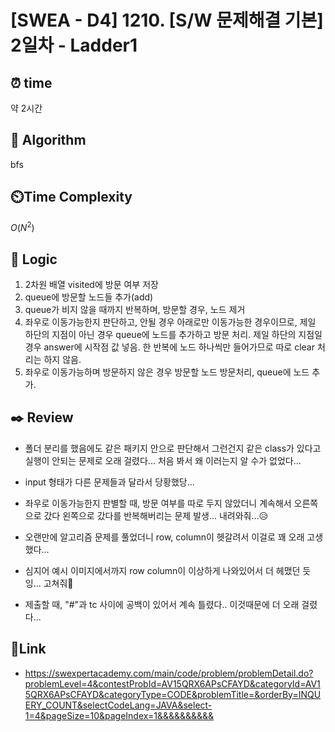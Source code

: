 # [SWEA - D4] 1210. [S/W 문제해결 기본] 2일차 - Ladder1

## ⏰  **time**
약 2시간

## :pushpin: **Algorithm**
bfs

## ⏲️**Time Complexity**
$O(N^2)$

## :round_pushpin: **Logic**
1. 2차원 배열 visited에 방문 여부 저장
2. queue에 방문할 노드들 추가(add)
3. queue가 비지 않을 때까지 반복하며, 방문할 경우, 노드 제거
4. 좌우로 이동가능한지 판단하고, 안될 경우 아래로만 이동가능한 경우이므로, 제일 하단의 지점이 아닌 경우 queue에 노드를 추가하고 방문 처리. 제일 하단의 지점일 경우 answer에 시작점 값 넣음.
한 반복에 노드 하나씩만 들어가므로 따로 clear 처리는 하지 않음.
5. 좌우로 이동가능하며 방문하지 않은 경우 방문할 노드 방문처리, queue에 노드 추가.

## :black_nib: **Review**
- 폴더 분리를 했음에도 같은 패키지 안으로 판단해서 그런건지 같은 class가 있다고 실행이 안되는 문제로 오래 걸렸다... 처음 봐서 왜 이러는지 알 수가 없었다...

- input 형태가 다른 문제들과 달라서 당황했당...

- 좌우로 이동가능한지 판별할 때, 방문 여부를 따로 두지 않았더니 계속해서 오른쪽으로 갔다 왼쪽으로 갔다를 반복해버리는 문제 발생... 내려와줘...😥

- 오랜만에 알고리즘 문제를 풀었더니 row, column이 헷갈려서 이걸로 꽤 오래 고생했다...

- 심지어 예시 이미지에서까지 row column이 이상하게 나와있어서 더 헤맸던 듯 잉... 고쳐줘🥲

- 제출할 때, "#"과 tc 사이에 공백이 있어서 계속 틀렸다.. 이것때문에 더 오래 걸렸다...

## 📡**Link**
- https://swexpertacademy.com/main/code/problem/problemDetail.do?problemLevel=4&contestProbId=AV15QRX6APsCFAYD&categoryId=AV15QRX6APsCFAYD&categoryType=CODE&problemTitle=&orderBy=INQUERY_COUNT&selectCodeLang=JAVA&select-1=4&pageSize=10&pageIndex=1&&&&&&&&&&

